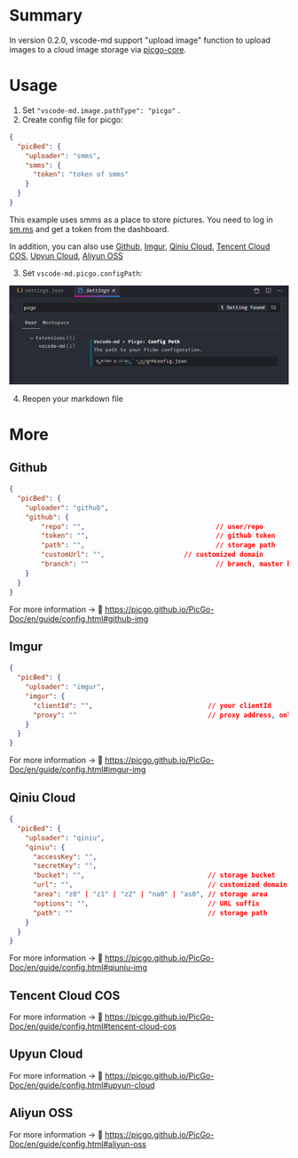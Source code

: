 # Summary

In version 0.2.0, vscode-md support "upload image" function to upload images to a cloud image storage via [picgo-core](https://github.com/PicGo/PicGo-Core).

# Usage

1. Set `"vscode-md.image.pathType": "picgo"` .
2. Create config file for picgo:

```json
{
  "picBed": {
    "uploader": "smms",
    "smms": {
      "token": "token of smms"
    }
  }
}
```

This example uses smms as a place to store pictures. You need to log in  [sm.ms](https://sm.ms/home/) and get a token from the dashboard.

In addition, you can also use [Github](#Github), [Imgur](#Imgur), [Qiniu Cloud](#Qiniu-Cloud), [Tencent Cloud COS](#Tencent-Cloud-COS), [Upyun Cloud](#Upyun-Cloud), [Aliyun OSS](#Aliyun-OSS)

3. Set `vscode-md.picgo.configPath`:

![1591096424517.png](images/1591096424517.png)





4. Reopen your markdown file

# More

## Github

```json
{
  "picBed": {
    "uploader": "github",
    "github": {
        "repo": "",                                 // user/repo
        "token": "",                                // github token
        "path": "",                                 // storage path
        "customUrl": "", 		            // customized domain
        "branch": ""                                // branch, master by default   
    }
  }
}
```

For more information -> 📖 https://picgo.github.io/PicGo-Doc/en/guide/config.html#github-img

## Imgur

```json
{
  "picBed": {
    "uploader": "imgur",
    "imgur": {
      "clientId": "",                             // your clientId
      "proxy": ""                                 // proxy address, only http supported     
    }
  }
}
```

For more information -> 📖 https://picgo.github.io/PicGo-Doc/en/guide/config.html#imgur-img

## Qiniu Cloud

```json
{
  "picBed": {
    "uploader": "qiniu",
    "qiniu": {
      "accessKey": "",
      "secretKey": "",
      "bucket": "",                               // storage bucket
      "url": "",                                  // customized domain
      "area": "z0" | "z1" | "z2" | "na0" | "as0", // storage area
      "options": "",                              // URL suffix
      "path": ""                                  // storage path
    }
  }
}
```

For more information -> 📖 https://picgo.github.io/PicGo-Doc/en/guide/config.html#qiuniu-img

## Tencent Cloud COS

For more information -> 📖 https://picgo.github.io/PicGo-Doc/en/guide/config.html#tencent-cloud-cos

## Upyun Cloud

For more information -> 📖 https://picgo.github.io/PicGo-Doc/en/guide/config.html#upyun-cloud

## Aliyun OSS

For more information -> 📖 https://picgo.github.io/PicGo-Doc/en/guide/config.html#aliyun-oss
